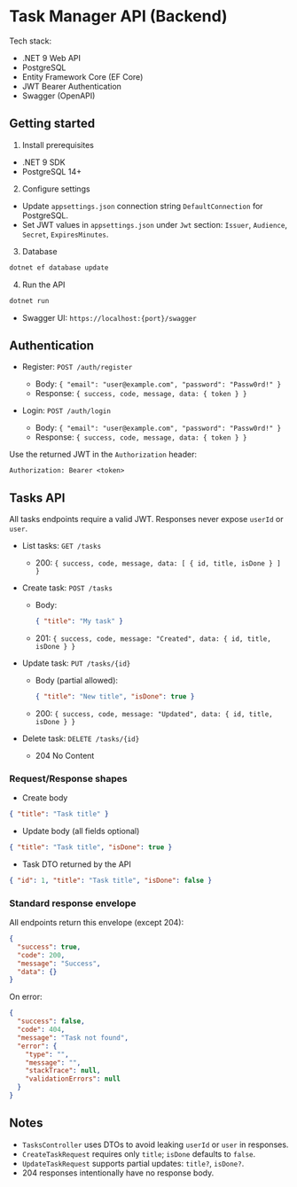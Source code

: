 # Task Manager API (Backend)

Tech stack:
- .NET 9 Web API
- PostgreSQL
- Entity Framework Core (EF Core)
- JWT Bearer Authentication
- Swagger (OpenAPI)

## Getting started

1) Install prerequisites
- .NET 9 SDK
- PostgreSQL 14+

2) Configure settings
- Update `appsettings.json` connection string `DefaultConnection` for PostgreSQL.
- Set JWT values in `appsettings.json` under `Jwt` section: `Issuer`, `Audience`, `Secret`, `ExpiresMinutes`.

3) Database
```bash
dotnet ef database update
```

4) Run the API
```bash
dotnet run
```
- Swagger UI: `https://localhost:{port}/swagger`

## Authentication

- Register: `POST /auth/register`
  - Body: `{ "email": "user@example.com", "password": "Passw0rd!" }`
  - Response: `{ success, code, message, data: { token } }`

- Login: `POST /auth/login`
  - Body: `{ "email": "user@example.com", "password": "Passw0rd!" }`
  - Response: `{ success, code, message, data: { token } }`

Use the returned JWT in the `Authorization` header:
```
Authorization: Bearer <token>
```

## Tasks API

All tasks endpoints require a valid JWT. Responses never expose `userId` or `user`.

- List tasks: `GET /tasks`
  - 200: `{ success, code, message, data: [ { id, title, isDone } ] }`

- Create task: `POST /tasks`
  - Body:
    ```json
    { "title": "My task" }
    ```
  - 201: `{ success, code, message: "Created", data: { id, title, isDone } }`

- Update task: `PUT /tasks/{id}`
  - Body (partial allowed):
    ```json
    { "title": "New title", "isDone": true }
    ```
  - 200: `{ success, code, message: "Updated", data: { id, title, isDone } }`

- Delete task: `DELETE /tasks/{id}`
  - 204 No Content

### Request/Response shapes

- Create body
```json
{ "title": "Task title" }
```

- Update body (all fields optional)
```json
{ "title": "Task title", "isDone": true }
```

- Task DTO returned by the API
```json
{ "id": 1, "title": "Task title", "isDone": false }
```

### Standard response envelope

All endpoints return this envelope (except 204):
```json
{
  "success": true,
  "code": 200,
  "message": "Success",
  "data": {}
}
```
On error:
```json
{
  "success": false,
  "code": 404,
  "message": "Task not found",
  "error": {
    "type": "",
    "message": "",
    "stackTrace": null,
    "validationErrors": null
  }
}
```

## Notes

- `TasksController` uses DTOs to avoid leaking `userId` or `user` in responses.
- `CreateTaskRequest` requires only `title`; `isDone` defaults to `false`.
- `UpdateTaskRequest` supports partial updates: `title?`, `isDone?`.
- 204 responses intentionally have no response body.